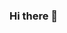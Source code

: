 ### Hi there 👋

<!--
**simnarassak/SimnaRassak** is a ✨ _special_ ✨ repository because its `README.md` (this file) appears on your GitHub profile.



|                                                                                          |                                                            |
|----------------------------------------------------------------------------------------- | -----------------------------------------------------------|
|I am a business and data analyst, Data Scientist and a researcher. 
I am currently working with startup companies to impliment analytics. 
occasionally i like to teach.                                                              |                                                            |
* :computer: Currently developing a market analytic platform :woman_technologist: 
* :hourglass_flowing_sand: I am currently learning AWS machine learning specialization
* :superhero_woman: Learning Stream data analytics

* :woman_farmer: I love organic farming                                                   
                                                                                          


